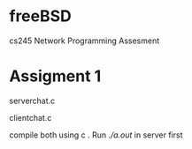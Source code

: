 # freeBSD

cs245 Network Programming Assesment

# Assigment 1

serverchat.c

clientchat.c

compile both using c . Run *./a.out* in server first
